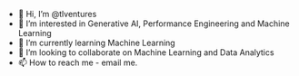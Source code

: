 - 👋 Hi, I’m @tlventures
- 👀 I’m interested in Generative AI, Performance Engineering and Machine Learning
- 🌱 I’m currently learning Machine Learning
- 💞️ I’m looking to collaborate on Machine Learning and Data Analytics
- 📫 How to reach me - email me. 

<!---
tlventures/tlventures is a ✨ special ✨ repository because its `README.md` (this file) appears on your GitHub profile.
You can click the Preview link to take a look at your changes.
--->
